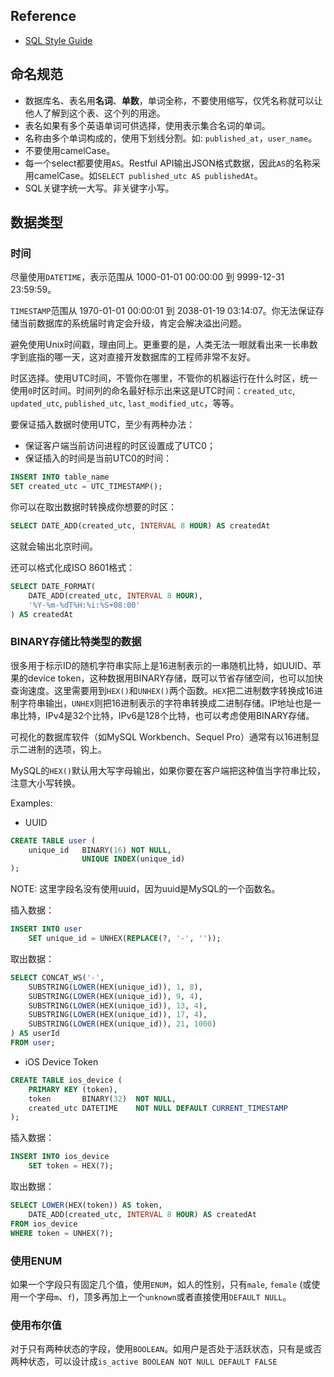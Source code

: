 ## Reference

* [SQL Style Guide](http://www.sqlstyle.guide/)

## 命名规范

* 数据库名、表名用**名词**、**单数**，单词全称，不要使用缩写，仅凭名称就可以让他人了解到这个表、这个列的用途。
* 表名如果有多个英语单词可供选择，使用表示集合名词的单词。
* 名称由多个单词构成的，使用下划线分割。如: `published_at`，`user_name`。
* 不要使用camelCase。
* 每一个select都要使用`AS`。Restful API输出JSON格式数据，因此`AS`的名称采用camelCase。如`SELECT published_utc AS publishedAt`。
* SQL关键字统一大写。非关键字小写。

## 数据类型

### 时间

尽量使用`DATETIME`，表示范围从 1000-01-01 00:00:00 到 9999-12-31 23:59:59。

`TIMESTAMP`范围从 1970-01-01 00:00:01 到 2038-01-19 03:14:07。你无法保证存储当前数据库的系统届时肯定会升级，肯定会解决溢出问题。

避免使用Unix时间戳，理由同上。更重要的是，人类无法一眼就看出来一长串数字到底指的哪一天，这对直接开发数据库的工程师非常不友好。

时区选择。使用UTC时间，不管你在哪里，不管你的机器运行在什么时区，统一使用`0`时区时间。时间列的命名最好标示出来这是UTC时间：`created_utc`, `updated_utc`, `published_utc`, `last_modified_utc`，等等。

要保证插入数据时使用UTC，至少有两种办法：
* 保证客户端当前访问进程的时区设置成了UTC0；
* 保证插入的时间是当前UTC0的时间：

```sql
INSERT INTO table_name
SET created_utc = UTC_TIMESTAMP();
```

你可以在取出数据时转换成你想要的时区：
```sql
SELECT DATE_ADD(created_utc, INTERVAL 8 HOUR) AS createdAt
```
这就会输出北京时间。

还可以格式化成ISO 8601格式：
```sql
SELECT DATE_FORMAT(
	DATE_ADD(created_utc, INTERVAL 8 HOUR),
	'%Y-%m-%dT%H:%i:%S+08:00'
) AS createdAt
```

### BINARY存储比特类型的数据

很多用于标示ID的随机字符串实际上是16进制表示的一串随机比特，如UUID、苹果的device token，这种数据用BINARY存储，既可以节省存储空间，也可以加快查询速度。这里需要用到`HEX()`和`UNHEX()`两个函数。`HEX`把二进制数字转换成16进制字符串输出，`UNHEX`则把16进制表示的字符串转换成二进制存储。IP地址也是一串比特，IPv4是32个比特，IPv6是128个比特，也可以考虑使用BINARY存储。

可视化的数据库软件（如MySQL Workbench、Sequel Pro）通常有以16进制显示二进制的选项，钩上。

MySQL的`HEX()`默认用大写字母输出，如果你要在客户端把这种值当字符串比较，注意大小写转换。

Examples:

* UUID

```sql
CREATE TABLE user (
	unique_id 	BINARY(16) NOT NULL,
				UNIQUE INDEX(unique_id)
);
```
NOTE: 这里字段名没有使用uuid，因为uuid是MySQL的一个函数名。

插入数据：
```sql
INSERT INTO user
	SET unique_id = UNHEX(REPLACE(?, '-', ''));
```

取出数据：
```sql
SELECT CONCAT_WS('-',
	SUBSTRING(LOWER(HEX(unique_id)), 1, 8),
	SUBSTRING(LOWER(HEX(unique_id)), 9, 4),
	SUBSTRING(LOWER(HEX(unique_id)), 13, 4),
	SUBSTRING(LOWER(HEX(unique_id)), 17, 4),
	SUBSTRING(LOWER(HEX(unique_id)), 21, 1000)
) AS userId
FROM user;
```

* iOS Device Token
```sql
CREATE TABLE ios_device (
	PRIMARY KEY (token),
	token		BINARY(32)	NOT NULL,
	created_utc DATETIME	NOT NULL DEFAULT CURRENT_TIMESTAMP
);
```

插入数据：
```sql
INSERT INTO ios_device
	SET token = HEX(?);
```

取出数据：
```sql
SELECT LOWER(HEX(token)) AS token,
	DATE_ADD(created_utc, INTERVAL 8 HOUR) AS createdAt
FROM ios_device
WHERE token = UNHEX(?);
```

### 使用ENUM
如果一个字段只有固定几个值，使用`ENUM`，如人的性别，只有`male`, `female` (或使用一个字母`m`、`f`)，顶多再加上一个`unknown`或者直接使用`DEFAULT NULL`。

### 使用布尔值
对于只有两种状态的字段，使用`BOOLEAN`。如用户是否处于活跃状态，只有是或否两种状态，可以设计成`is_active BOOLEAN NOT NULL DEFAULT FALSE`
